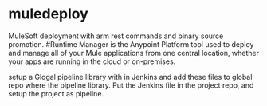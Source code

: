 # muledeploy
MuleSoft deployment with arm rest commands and binary source promotion. 
#Runtime Manager is the Anypoint Platform tool used to deploy and manage all of your Mule applications from one central location, whether your apps are running in the cloud or on-premises.


setup a Glogal pipeline library with in Jenkins and add these files to global repo where the pipeline library. 
Put the Jenkins file in the project repo, and setup the project as pipeline. 



